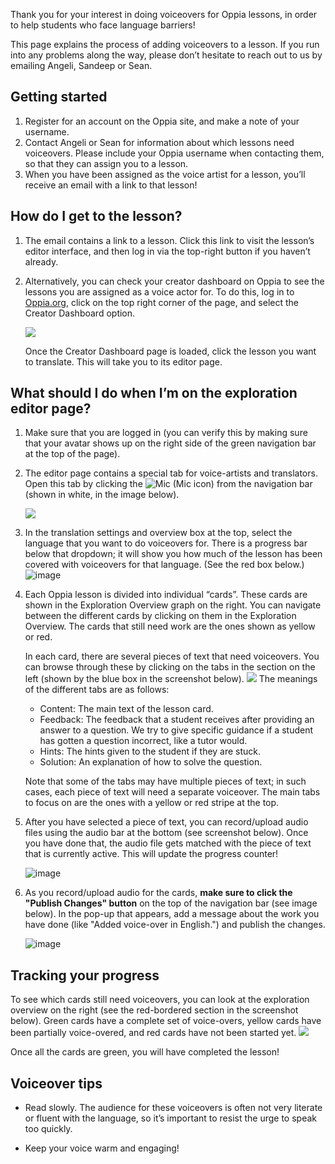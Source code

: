 Thank you for your interest in doing voiceovers for Oppia lessons, in order to help students who face language barriers! 

This page explains the process of adding voiceovers to a lesson. If you run into any problems along the way, please don’t hesitate to reach out to us by emailing Angeli, Sandeep or Sean.

## Getting started

1. Register for an account on the Oppia site, and make a note of your username.
2. Contact Angeli or Sean for information about which lessons need voiceovers. Please include your Oppia username when contacting them, so that they can assign you to a lesson.
3. When you have been assigned as the voice artist for a lesson, you’ll receive an email with a link to that lesson!

## How do I get to the lesson?

1. The email contains a link to a lesson. Click this link to visit the lesson’s editor interface, and then log in via the top-right button if you haven’t already.
2. Alternatively, you can check your creator dashboard on Oppia to see the lessons you are assigned as a voice actor for. To do this, log in to [Oppia.org](https://www.oppia.org), click on the top right corner of the page, and select the Creator Dashboard option.
     
     ![](https://lh3.googleusercontent.com/9gdcXp4wMNA13vOAUx-heTDYn3iaklN9cRrzDLSZhmyJm2zaI_Y7D8ZdbKuw6zBPB1OhKV94bqKKdXRL_yMUeHfhrDKB9UhtnBhf2lXTdQiH7Mb7dQOw7nRTsU3ozgT2OzRSroPm)

   Once the Creator Dashboard page is loaded, click the lesson you want to translate. This will take you to its editor page.


## What should I do when I’m on the exploration editor page?

1. Make sure that you are logged in (you can verify this by making sure that your avatar shows up on the right side of the green navigation bar at the top of the page).

2. The editor page contains a special tab for voice-artists and translators. Open this tab by clicking the ![Mic](https://lh3.googleusercontent.com/DDb_FsYAy0kOUOKe2ULYcfDcoH0SNqwltI4gAxb7GGrIEeOxg6orUVrpgfsqBjy3rWmVFgp9UD5tiSZkJOlqiCOBW7fqJrpLgmmEzBmJMXGJjO9OEINECk-3FEO1zo2tTUdvH4Ca) (Mic icon) from the navigation bar (shown in white, in the image below).

    ![](https://lh6.googleusercontent.com/f6cJ_Usfj8jYm09VtaFXGRSpw8uftGyvLPI_mU5XYtuXLfhZQF7ha9HECNewl3OLxgQW-CIGTCUXZRNWg6JB7vp2Y1gZV87ahubzheuukm9g7drranA7HN64hRE44QI-FgHo4d_0)

3. In the translation settings and overview box at the top, select the language that you want to do voiceovers for. There is a progress bar below that dropdown; it will show you how much of the lesson has been covered with voiceovers for that language. (See the red box below.)
![image](https://user-images.githubusercontent.com/16653571/55646633-4f466f00-57f9-11e9-9118-36de450c2d86.png)

4. Each Oppia lesson is divided into individual “cards”. These cards are shown in the Exploration Overview graph on the right. You can navigate between the different cards by clicking on them in the Exploration Overview. The cards that still need work are the ones shown as yellow or red.
  
    In each card, there are several pieces of text that need voiceovers. You can browse through these by clicking on the tabs in the section on the left (shown by the blue box in the screenshot below).
    ![](https://lh5.googleusercontent.com/y8MERhNZdT6RH_YL6M6Iq12kuI-Ty0ek8sTUeP4-hHV0Yq3C3E_L_Ab30lKHNO1cj6a4pIHoSkqWDrwNO2TA4HgihnacRUCVQX3er8iTQRFzS_uxBVs0Pvld68QdbG7-RS__Yr7c)
    The meanings of the different tabs are as follows:
    * Content: The main text of the lesson card.
    * Feedback: The feedback that a student receives after providing an answer to a question. We try to give specific guidance if a student has gotten a question incorrect, like a tutor would.
    * Hints: The hints given to the student if they are stuck.
    * Solution: An explanation of how to solve the question.

    Note that some of the tabs may have multiple pieces of text; in such cases, each piece of text will need a separate voiceover. The main tabs to focus on are the ones with a yellow or red stripe at the top.

5. After you have selected a piece of text, you can record/upload audio files using the audio bar at the bottom (see screenshot below). Once you have done that, the audio file gets matched with the piece of text that is currently active. This will update the progress counter!

    ![image](https://user-images.githubusercontent.com/16653571/55646262-5d47c000-57f8-11e9-8a2e-4df6ab6fa52c.png)

6. As you record/upload audio for the cards, **make sure to click the "Publish Changes" button** on the top of the navigation bar (see image below). In the pop-up that appears, add a message about the work you have done (like "Added voice-over in English.") and publish the changes.

    ![image](https://user-images.githubusercontent.com/16653571/55648581-558b1a00-57fe-11e9-9394-85853c4c73d5.png)

## Tracking your progress
To see which cards still need voiceovers, you can look at the exploration overview on the right (see the red-bordered section in the screenshot below). Green cards have a complete set of voice-overs, yellow cards have been partially voice-overed, and red cards have not been started yet.
![](https://lh6.googleusercontent.com/C38TAkdZxfpyf2CYdrAXYS2aQHUaPDcjWMdzLNNbs83ztkvXQNU7p3zO2LB4IE0YVOHLp4b-hMFkCXY5mGuUGCn5a9bsQo9MIU8eqcK4ngHqvrU3zpPmK9cb5mhlVGzcaeaFKFuU)


Once all the cards are green, you will have completed the lesson!

## Voiceover tips
* Read slowly. The audience for these voiceovers is often not very literate or fluent with the language, so it’s important to resist the urge to speak too quickly.

* Keep your voice warm and engaging!

